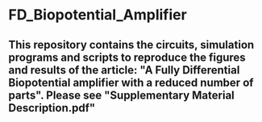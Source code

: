 # FD_Biopotential_Amplifier
## This repository contains the circuits, simulation programs and scripts to reproduce the figures and results of the article: "A Fully Differential Biopotential amplifier with a reduced number of parts". Please see "Supplementary Material Description.pdf"
